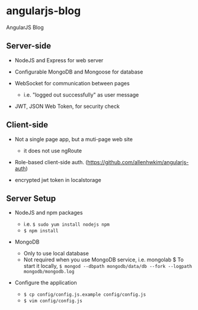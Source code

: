 angularjs-blog
==============

AngularJS Blog

Server-side
-----------

  * NodeJS and Express for web server

  * Configurable MongoDB and Mongoose for database

  * WebSocket for communication between pages
    * i.e. "logged out successfully" as user message

  * JWT, JSON Web Token, for security check

Client-side
-----------

  * Not a single page app, but a muti-page web site
    * it does not use ngRoute

  * Role-based client-side auth. (https://github.com/allenhwkim/angularjs-auth)

  * encrypted jwt token in localstorage

Server Setup
------------

  * NodeJS and npm packages
    * i.e. `$ sudo yum install nodejs npm`
    * `$ npm install`

  * MongoDB
    * Only to use local database
    * Not required when you use MongoDB service, i.e. mongolab
    $ To start it locally, `$ mongod --dbpath mongodb/data/db --fork --logpath mongodb/mongodb.log`

  * Configure the application
    * `$ cp config/config.js.example config/config.js`
    * `$ vim config/config.js`
